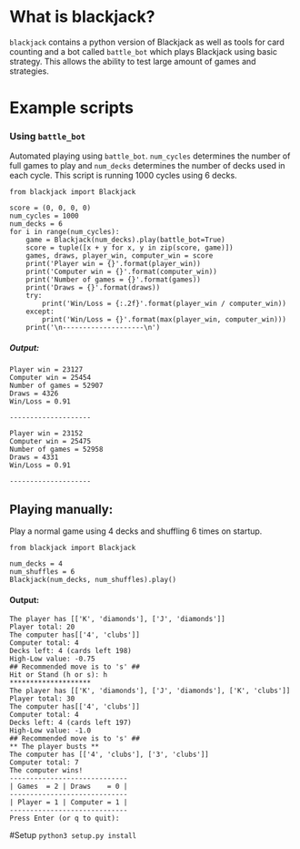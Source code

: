 # What is blackjack?
`blackjack` contains a python version of Blackjack as well as tools for card counting and a bot called `battle_bot` which plays Blackjack using basic strategy. This allows the ability to test large amount of games and strategies.

# Example scripts
### Using `battle_bot`
Automated playing using `battle_bot`. `num_cycles` determines the number of full games to play and `num_decks` determines the number of decks used in each cycle. This script is running 1000 cycles using 6 decks.
```
from blackjack import Blackjack

score = (0, 0, 0, 0)
num_cycles = 1000
num_decks = 6
for i in range(num_cycles):
    game = Blackjack(num_decks).play(battle_bot=True)
    score = tuple([x + y for x, y in zip(score, game)])
    games, draws, player_win, computer_win = score
    print('Player win = {}'.format(player_win))
    print('Computer win = {}'.format(computer_win))
    print('Number of games = {}'.format(games))
    print('Draws = {}'.format(draws))
    try:
        print('Win/Loss = {:.2f}'.format(player_win / computer_win))
    except:
        print('Win/Loss = {}'.format(max(player_win, computer_win)))
    print('\n--------------------\n')

```

##### Output:

```
Player win = 23127
Computer win = 25454
Number of games = 52907
Draws = 4326
Win/Loss = 0.91

--------------------

Player win = 23152
Computer win = 25475
Number of games = 52958
Draws = 4331
Win/Loss = 0.91

--------------------
```

## Playing manually:
Play a normal game using 4 decks and shuffling 6 times on startup.
```
from blackjack import Blackjack

num_decks = 4
num_shuffles = 6
Blackjack(num_decks, num_shuffles).play()
```

#### Output:
```
The player has [['K', 'diamonds'], ['J', 'diamonds']]
Player total: 20
The computer has[['4', 'clubs']]
Computer total: 4
Decks left: 4 (cards left 198)
High-Low value: -0.75
## Recommended move is to 's' ##
Hit or Stand (h or s): h
********************
The player has [['K', 'diamonds'], ['J', 'diamonds'], ['K', 'clubs']]
Player total: 30
The computer has[['4', 'clubs']]
Computer total: 4
Decks left: 4 (cards left 197)
High-Low value: -1.0
## Recommended move is to 's' ##
** The player busts **
The computer has [['4', 'clubs'], ['3', 'clubs']]
Computer total: 7
The computer wins!
-----------------------------
| Games  = 2 | Draws    = 0 |
-----------------------------
| Player = 1 | Computer = 1 |
-----------------------------
Press Enter (or q to quit):
```


#Setup
`python3 setup.py install`
